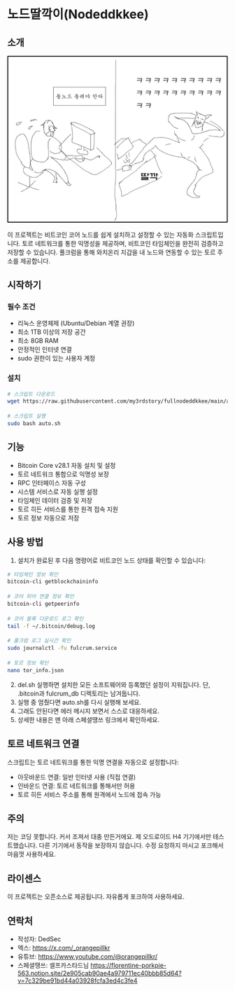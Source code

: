 # 노드딸깍이(Nodeddkkee)

## 소개
![노드딸깍이](nodeddkkee.jpg)

이 프로젝트는 비트코인 코어 노드를 쉽게 설치하고 설정할 수 있는 자동화 스크립트입니다. 토르 네트워크를 통한 익명성을 제공하며, 비트코인 타임체인을 완전히 검증하고 저장할 수 있습니다. 풀크럼을 통해 와치온리 지갑을 내 노드와 연동할 수 있는 토르 주소를 제공합니다.

## 시작하기

### 필수 조건
- 리눅스 운영체제 (Ubuntu/Debian 계열 권장)
- 최소 1TB 이상의 저장 공간
- 최소 8GB RAM
- 안정적인 인터넷 연결
- sudo 권한이 있는 사용자 계정

### 설치
```bash
# 스크립트 다운로드
wget https://raw.githubusercontent.com/my3rdstory/fullnodeddkkee/main/auto.sh https://raw.githubusercontent.com/my3rdstory/fullnodeddkkee/main/0_check.sh https://raw.githubusercontent.com/my3rdstory/fullnodeddkkee/main/1_node.sh https://raw.githubusercontent.com/my3rdstory/fullnodeddkkee/main/2_fulcrum.sh https://raw.githubusercontent.com/my3rdstory/fullnodeddkkee/main/3_tor.sh https://raw.githubusercontent.com/my3rdstory/fullnodeddkkee/main/del.sh https://raw.githubusercontent.com/my3rdstory/fullnodeddkkee/main/nodeddkkee_env.sh 

# 스크립트 실행
sudo bash auto.sh
```

## 기능
- Bitcoin Core v28.1 자동 설치 및 설정
- 토르 네트워크 통합으로 익명성 보장
- RPC 인터페이스 자동 구성
- 시스템 서비스로 자동 실행 설정
- 타임체인 데이터 검증 및 저장
- 토르 히든 서비스를 통한 원격 접속 지원
- 토르 정보 자동으로 저장

## 사용 방법
1. 설치가 완료된 후 다음 명령어로 비트코인 노드 상태를 확인할 수 있습니다:
```bash
# 타임체인 정보 확인
bitcoin-cli getblockchaininfo

# 코어 피어 연결 정보 확인
bitcoin-cli getpeerinfo

# 코어 블록 다운로드 로그 확인
tail -f ~/.bitcoin/debug.log

# 풀크럼 로그 실시간 확인
sudo journalctl -fu fulcrum.service

# 토르 정보 확인
nano tor_info.json
```
2. del.sh 실행하면 설치한 모든 소프트웨어와 등록했던 설정이 지워집니다. 단, .bitcoin과 fulcrum_db 디렉토리는 남겨둡니다.
3. 실행 중 멈췄다면 auto.sh를 다시 실행해 보세요.
4. 그래도 안된다면 에러 메시지 보면서 스스로 대응하세요.
5. 상세한 내용은 맨 아래 스페셜땡쓰 링크에서 확인하세요.

## 토르 네트워크 연결
스크립트는 토르 네트워크를 통한 익명 연결을 자동으로 설정합니다:
- 아웃바운드 연결: 일반 인터넷 사용 (직접 연결)
- 인바운드 연결: 토르 네트워크를 통해서만 허용
- 토르 히든 서비스 주소를 통해 원격에서 노드에 접속 가능

## 주의
저는 코딩 못합니다. 커서 조져서 대충 만든거에요. 제 오드로이드 H4 기기에서만 테스트했습니다. 다른 기기에서 동작을 보장하지 않습니다. 수정 요청하지 마시고 포크해서 마음껏 사용하세요.

## 라이센스
이 프로젝트는 오픈소스로 제공됩니다. 자유롭게 포크하여 사용하세요.

## 연락처
- 작성자: DedSec
- 엑스: https://x.com/_orangepillkr
- 유튜브: https://www.youtube.com/@orangepillkr/
- 스페셜땡쓰: 셀프카스타드님 https://florentine-porkpie-563.notion.site/2e905cab90ae4a979711ec40bbb85d64?v=7c329be91bd44a03928fcfa3ed4c3fe4 